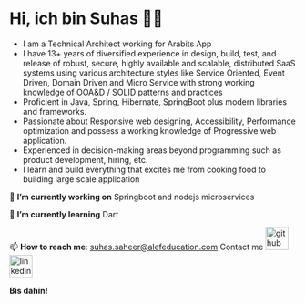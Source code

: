 # Hi, ich bin Suhas 👨‍💻


* I am a Technical Architect working for Arabits App
* I have  13+ years of diversified experience in design, build, test, and release of robust, secure, highly available and scalable, distributed SaaS systems using various architecture styles like Service Oriented, Event Driven, Domain Driven and Micro Service with strong working knowledge of OOA&D / SOLID patterns and practices
* Proficient in Java, Spring, Hibernate, SpringBoot plus modern libraries and frameworks.
* Passionate about Responsive web designing, Accessibility, Performance optimization and possess a working knowledge of Progressive web application.
* Experienced in decision-making areas beyond programming such as product development, hiring, etc.
* I learn and build everything that excites me from cooking food to building large scale application


🔭 **I’m currently working on**  Springboot and nodejs microservices

🌱 **I’m currently learning** Dart 

📫 **How to reach me**: suhas.saheer@alefeducation.com
Contact me
[<img src='https://img.icons8.com/color/2x/github--v1.png' alt='github' height='40'>](https://github.com/suhas-saal) [<img src='https://img.icons8.com/color/2x/linkedin.png' alt='linkedin' height='40'>](https://www.linkedin.com/in/suhas-saheer-bb570215/)


<b>Bis dahin!</b>
